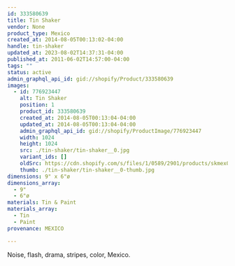 ```yaml
---
id: 333580639
title: Tin Shaker
vendor: None
product_type: Mexico
created_at: 2014-08-05T00:13:02-04:00
handle: tin-shaker
updated_at: 2023-08-02T14:37:31-04:00
published_at: 2011-06-02T14:57:00-04:00
tags: ""
status: active
admin_graphql_api_id: gid://shopify/Product/333580639
images:
  - id: 776923447
    alt: Tin Shaker
    position: 1
    product_id: 333580639
    created_at: 2014-08-05T00:13:04-04:00
    updated_at: 2014-08-05T00:13:04-04:00
    admin_graphql_api_id: gid://shopify/ProductImage/776923447
    width: 1024
    height: 1024
    src: ./tin-shaker/tin-shaker__0.jpg
    variant_ids: []
    oldSrc: https://cdn.shopify.com/s/files/1/0589/2901/products/skmex0010.tif.jpeg?v=1407211984
    thumb: ./tin-shaker/tin-shaker__0-thumb.jpg
dimensions: 9" x 6"ø
dimensions_array:
  - 9"
  - 6"ø
materials: Tin & Paint
materials_array:
  - Tin
  - Paint
provenance: MEXICO

---
```


Noise, flash, drama, stripes, color, Mexico.